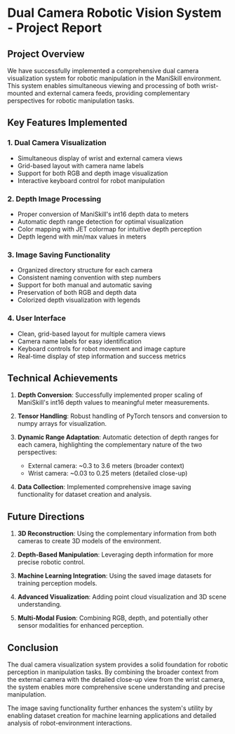# Dual Camera Robotic Vision System - Project Report

## Project Overview

We have successfully implemented a comprehensive dual camera visualization system for robotic manipulation in the ManiSkill environment. This system enables simultaneous viewing and processing of both wrist-mounted and external camera feeds, providing complementary perspectives for robotic manipulation tasks.

## Key Features Implemented

### 1. Dual Camera Visualization
- Simultaneous display of wrist and external camera views
- Grid-based layout with camera name labels
- Support for both RGB and depth image visualization
- Interactive keyboard control for robot manipulation

### 2. Depth Image Processing
- Proper conversion of ManiSkill's int16 depth data to meters
- Automatic depth range detection for optimal visualization
- Color mapping with JET colormap for intuitive depth perception
- Depth legend with min/max values in meters

### 3. Image Saving Functionality
- Organized directory structure for each camera
- Consistent naming convention with step numbers
- Support for both manual and automatic saving
- Preservation of both RGB and depth data
- Colorized depth visualization with legends

### 4. User Interface
- Clean, grid-based layout for multiple camera views
- Camera name labels for easy identification
- Keyboard controls for robot movement and image capture
- Real-time display of step information and success metrics

## Technical Achievements

1. **Depth Conversion**: Successfully implemented proper scaling of ManiSkill's int16 depth values to meaningful meter measurements.

2. **Tensor Handling**: Robust handling of PyTorch tensors and conversion to numpy arrays for visualization.

3. **Dynamic Range Adaptation**: Automatic detection of depth ranges for each camera, highlighting the complementary nature of the two perspectives:
   - External camera: ~0.3 to 3.6 meters (broader context)
   - Wrist camera: ~0.03 to 0.25 meters (detailed close-up)

4. **Data Collection**: Implemented comprehensive image saving functionality for dataset creation and analysis.

## Future Directions

1. **3D Reconstruction**: Using the complementary information from both cameras to create 3D models of the environment.

2. **Depth-Based Manipulation**: Leveraging depth information for more precise robotic control.

3. **Machine Learning Integration**: Using the saved image datasets for training perception models.

4. **Advanced Visualization**: Adding point cloud visualization and 3D scene understanding.

5. **Multi-Modal Fusion**: Combining RGB, depth, and potentially other sensor modalities for enhanced perception.

## Conclusion

The dual camera visualization system provides a solid foundation for robotic perception in manipulation tasks. By combining the broader context from the external camera with the detailed close-up view from the wrist camera, the system enables more comprehensive scene understanding and precise manipulation.

The image saving functionality further enhances the system's utility by enabling dataset creation for machine learning applications and detailed analysis of robot-environment interactions.
